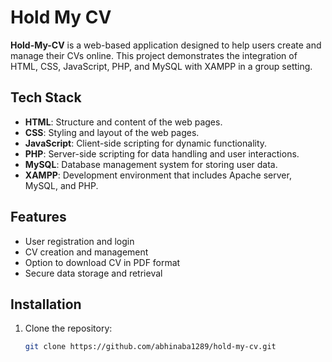 # Hold My CV

**Hold-My-CV** is a web-based application designed to help users create and manage their CVs online. This project demonstrates the integration of HTML, CSS, JavaScript, PHP, and MySQL with XAMPP in a group setting.

## Tech Stack

- **HTML**: Structure and content of the web pages.
- **CSS**: Styling and layout of the web pages.
- **JavaScript**: Client-side scripting for dynamic functionality.
- **PHP**: Server-side scripting for data handling and user interactions.
- **MySQL**: Database management system for storing user data.
- **XAMPP**: Development environment that includes Apache server, MySQL, and PHP.

## Features

- User registration and login
- CV creation and management
- Option to download CV in PDF format
- Secure data storage and retrieval

## Installation

1. Clone the repository:
   ```bash
   git clone https://github.com/abhinaba1289/hold-my-cv.git
